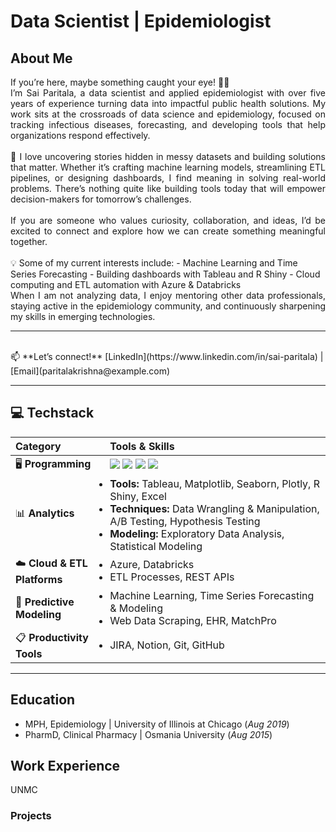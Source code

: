 # Data Scientist | Epidemiologist

## About Me

<div align="justify">
If you’re here, maybe something caught your eye! 👋🏾

<br>
I’m Sai Paritala, a data scientist and applied epidemiologist with over five years of experience turning data into impactful public health solutions. My work sits at the crossroads of data science and epidemiology, focused on tracking infectious diseases, forecasting, and developing tools that help organizations respond effectively.
<br>

<br>
🔎 I love uncovering stories hidden in messy datasets and building solutions that matter. Whether it’s crafting machine learning models, streamlining ETL pipelines, or designing dashboards, I find meaning in solving real-world problems. There’s nothing quite like building tools today that will empower decision-makers for tomorrow’s challenges.
<br>

<br>
If you are someone who values curiosity, collaboration, and ideas, I’d be excited to connect and explore how we can create something meaningful together.
</div>
<br>
💡 Some of my current interests include:
- Machine Learning and Time Series Forecasting
- Building dashboards with Tableau and R Shiny
- Cloud computing and ETL automation with Azure & Databricks

<div align="justify">
When I am not analyzing data, I enjoy mentoring other data professionals, staying active in the epidemiology community, and continuously sharpening my skills in emerging technologies.
</div>

---

<br>
📫 **Let’s connect!**  
[LinkedIn](https://www.linkedin.com/in/sai-paritala) | [Email](paritalakrishna@example.com)
<br>


---

## 💻 Techstack

<table>
  <thead>
    <tr>
      <th style="text-align:left; width: 30%;">Category</th>
      <th style="text-align:left; width: 70%;">Tools & Skills</th>
    </tr>
  </thead>
  <tbody>
    <tr>
      <td style="text-align:left;">🖥️ <b>Programming</b></td>
      <td>
        <img src="https://img.shields.io/badge/Python-3776AB?style=for-the-badge&logo=python&logoColor=white" />
        <img src="https://img.shields.io/badge/R-276DC3?style=for-the-badge&logo=r&logoColor=white" />
        <img src="https://img.shields.io/badge/SAS-2E8B57?style=for-the-badge&logoColor=white" />
        <img src="https://img.shields.io/badge/SQL-4169E1?style=for-the-badge&logoColor=white" />
      </td>
    </tr>
    <tr>
      <td style="text-align:left;">📊 <b>Analytics</b></td>
      <td>
        <ul style="margin: 0; padding: 0;">
          <li><b>Tools:</b> Tableau, Matplotlib, Seaborn, Plotly, R Shiny, Excel</li>
          <li><b>Techniques:</b> Data Wrangling & Manipulation, A/B Testing, Hypothesis Testing</li>
          <li><b>Modeling:</b> Exploratory Data Analysis, Statistical Modeling</li>
        </ul>
      </td>
    </tr>
    <tr>
      <td style="text-align:left;">☁️ <b>Cloud & ETL Platforms</b></td>
      <td>
        <ul style="margin: 0; padding: 0;">
          <li>Azure, Databricks</li>
          <li>ETL Processes, REST APIs</li>
        </ul>
      </td>
    </tr>
    <tr>
      <td style="text-align:left;">🤖 <b>Predictive Modeling</b></td>
      <td>
        <ul style="margin: 0; padding: 0;">
          <li>Machine Learning, Time Series Forecasting & Modeling</li>
          <li>Web Data Scraping, EHR, MatchPro</li>
        </ul>
      </td>
    </tr>
    <tr>
      <td style="text-align:left;">📋 <b>Productivity Tools</b></td>
      <td>
        <ul style="margin: 0; padding: 0;">
          <li>JIRA, Notion, Git, GitHub</li>
        </ul>
      </td>
    </tr>
  </tbody>
</table>

---

## Education
- MPH, Epidemiology | University of Illinois at Chicago (_Aug 2019_)
- PharmD, Clinical Pharmacy | Osmania University (_Aug 2015_)

## Work Experience
UNMC

### Projects
